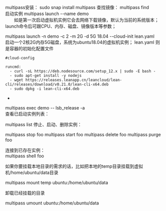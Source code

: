 multipass安装：
 sudo snap install multipass
查找镜像：
multipass find  
启动实例
multipass launch --name demo  
  如是第一次启动虚拟机实例它会去网络下载镜像，默认为当前的系统版本；launch命令后可跟CPU、内存、磁盘、镜像版本等参数；

multipass launch -n demo  -c 2 -m 2G -d 5G 18.04 --cloud-init lean.yaml   
启动一个2核2G内存5G磁盘，系统为ubuntu18.04的虚拟机实例；
lean.yaml 则是容器的初始化配置文件  


    #cloud-config

    runcmd:
      - curl -sL https://deb.nodesource.com/setup_12.x | sudo -E bash -
      - sudo apt-get install -y nodejs
      - wget https://releases.leanapp.cn/leancloud/lean-cli/releases/download/v0.21.0/lean-cli-x64.deb
      - sudo dpkg -i lean-cli-x64.deb  
  - 

multipass exec demo -- lsb_release -a  
查看已启动实例列表：

multipass list
停止、启动、删除实例：

multipass stop foo
multipass start foo
multipass delete foo
multipass purge foo  

连接到已存在实例：  
multipass shell foo  


如果你要挂载本地目录的需求的话，比如把本地的temp目录挂载到虚拟机/home/ubuntu/data目录

multipass mount temp ubuntu:/home/ubuntu/data

卸载已经挂载的目录

multipass umount ubuntu:/home/ubuntu/data
